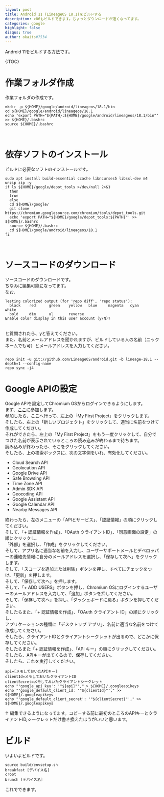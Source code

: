 ```yaml
---
layout: post
title: Android 11 (LineageOS 18.1)をビルドする
description: x86もビルドできます。ちょっとダウンロードが速くなってます。
categories: google
highlight: false
disqus: true
author: okaits#7534
---
```


Android 11をビルドする方法です。<br>

{:TOC}

<h1>作業フォルダ作成</h1>
作業フォルダの作成です。<br>
<pre class="prettyprint"><code class="prettyprint lang-bash">mkdir -p ${HOME}/google/android/lineageos/18.1/bin
cd ${HOME}/google/android/lineageos/18.1
echo 'export PATH="${PATH}:${HOME}/google/android/lineageos/18.1/bin"' >> ${HOME}/.bashrc
source ${HOME}/.bashrc
</code></pre><br>
<h1>依存ソフトのインストール</h1>
ビルドに必要なソフトのインストールです。<br>
<pre class="prettyprint"><code class="prettyprint lang-bash">sudo apt install build-essential ccache libncurses5 libssl-dev m4 unzip zip -y
if ls ${HOME}/google/depot_tools >/dev/null 2>&1
  then
  true
  else
  cd ${HOME}/google/
  git clone https://chromium.googlesource.com/chromium/tools/depot_tools.git
  echo 'export PATH="${HOME}/google/depot_tools:${PATH}"' >> ${HOME}/.bashrc
  source ${HOME}/.bashrc
  cd ${HOME}/google/android/lineageos/18.1
fi
</code></pre><br>
<h1>ソースコードのダウンロード</h1>
ソースコードのダウンロードです。<br>
ちなみに編集可能になってます。<br>
なお、<br>
<pre class="prettyprint"><code class="prettyprint">Testing colorized output (for 'repo diff', 'repo status'):
  black    red      green    yellow   blue     magenta   cyan     white
  bold     dim      ul       reverse
Enable color display in this user account (y/N)?
</code></pre><br>
と質問されたら、yと答えてください。<br>
また、名前とメールアドレスを聞かれますが、ビルドしている人の名前（ニックネームでも可）とメールアドレスを入力してください。<br>
<pre class="prettyprint"><code class="prettyprint lang-bash">
repo init -u git://github.com/LineageOS/android.git -b lineage-18.1 --depth=1 --config-name
repo sync -j4
</code></pre>
<h1>Google APIの設定</h1>
Google APIを設定してChromium OSからログインできるようにします。<br>
まず、<a href="https://groups.google.com/a/chromium.org/forum/?fromgroups#!forum/chromium-dev">ここ</a>に参加します。<br>
参加したら、<a href="https://cloud.google.com/console">ここ</a>へ行って、左上の「My First Project」をクリックします。<br>
そしたら、右上の「新しいプロジェクト」をクリックして、適当に名前をつけて作成してください。<br>
それができたら、左上の「My First Project」をもう一度クリックして、自分でつけた名前が表示されているところの読み込みが終わるまで待ちます。<br>
読み込みが終わったら、そこをクリックしてください。<br>
そしたら、上の検索ボックスに、次の文字例をいれ、有効化してください。<br>
<ul>
<li>Cloud Search API<br></li>
<li>Geolocation API<br></li>
<li>Google Drive API<br></li>
<li>Safe Browsing API<br></li>
<li>Time Zone API<br></li>
<li>Admin SDK API<br></li>
<li>Geocoding API<br></li>
<li>Google Assistant API<br></li>
<li>Google Calendar API<br></li>
<li>Nearby Messages API<br></li>
</ul>
終わったら、左のメニューの「APIとサービス」、「認証情報」の順にクリックしてください。<br>
そして、「+ 認証情報を作成」、「OAuth クライアントID」、「同意画面の設定」の順にクリックし、<br>
「外部」を選択し、「作成」をクリックしてください。<br>
そして、アプリ名に適当な名前を入力し、ユーザーサポートメールとデベロッパーの連絡先情報に自分のメールアドレスを選択し、「保存して次へ」をクリックします。<br>
そして、「スコープを追加または削除」ボタンを押し、すべてにチェックをつけ、「更新」を押します。<br>
そして、「保存して次へ」を押します。<br>
そして、「+ ADD USERS」ボタンを押し、Chromium OSにログインするユーザーのメールアドレスを入力して、「追加」ボタンを押してください。<br>
そして、「保存して次へ」を押し、「ダッシュボードに戻る」ボタンを押してください。<br>
そしたらまた、「+ 認証情報を作成」、「OAuth クライアント ID」の順にクリックし、<br>
アプリケーションの種類に「デスクトップ アプリ」、名前に適当な名前をつけて作成してください。<br>
そしたら、クライアントIDとクライアントシークレットが出るので、どこかに保存してください。<br>
そしたらまた「+ 認証情報を作成」、「API キー」の順にクリックしてください。<br>
そしたら、APIキーが出てくるので、保存してください。<br>
そしたら、これを実行してください。<br>
<pre class="prettyprint"><code class="prettyprint lang-bash" contenteditable>api=[メモしておいたAPIキー]
clientId=メモしておいたクライアントID
clientSecret=メモしておいたクライアントシークレット
echo "'google_api_key': '"${api}"'," > ${HOME}/.googleapikeys
echo "'google_default_client_id: '"${clientId}"'," >> ${HOME}/.googleapikeys
echo "'google_default_client_secret': '"${clientSecret}"'," >> ${HOME}/.googleapikeys
</code></pre>
&uarr; 編集できるようになってます。コピーする前に最初のところのAPIキーとクライアントID,シークレットだけ書き換えたほうがいいと思います。<br>
<h1>ビルド</h1>
いよいよビルドです。<br>
<pre class="prettyprint"><code class="prettyprint lang-bash contenteditable">source build/envsetup.sh
breakfast [デバイス名]
croot
brunch [デバイス名]
</code></pre>
これでできます。<br>